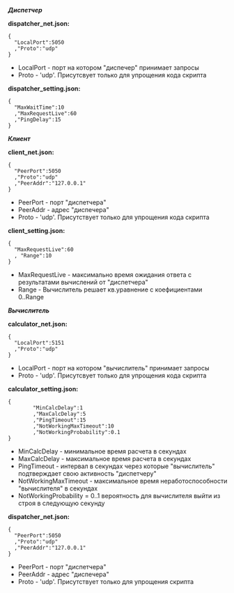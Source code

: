 ***Диспетчер***

**dispatcher_net.json:**
```
{
  "LocalPort":5050
  ,"Proto":"udp"
}
```
 - LocalPort - порт на котором "диспечер" принимает запросы
 - Proto - 'udp'. Присутсвует только для упрощения кода скрипта
 
**dispatcher_setting.json:**
```
{
  "MaxWaitTime":10
  ,"MaxRequestLive":60
  ,"PingDelay":15
}
```

***Клиент***

**client_net.json:**
```
{
  "PeerPort":5050
  ,"Proto":"udp"
  ,"PeerAddr":"127.0.0.1"
}
```
 - PeerPort - порт "диспетчера"
 - PeerAddr - адрес "диспечера"
 - Proto - 'udp'. Присутствует только для упрощения кода скрипта
 

**client_setting.json:**
```
{
  "MaxRequestLive":60
  , "Range":10
}
```
 - MaxRequestLive - максимально время ожидания ответа с результатами вычислений от "диспетчера"
 - Range - Вычислитель решает кв.уравнение с коефициентами 0..Range
 

***Вычислитель***

**calculator_net.json:**
```
{
  "LocalPort":5151
  ,"Proto":"udp"
}
```
 - LocalPort - порт на котором "вычислитель" принимает запросы
 - Proto - 'udp'. Присутсвует только для упрощения кода скрипта

**calculator_setting.json:**
```
{
        "MinCalcDelay":1
        ,"MaxCalcDelay":5
        ,"PingTimeout":15
        ,"NotWorkingMaxTimeout":10
        ,"NotWorkingProbability":0.1
}
```
 - MinCalcDelay - минимальное время расчета в секундах
 - MaxCalcDelay - максимальное время расчета в секундах
 - PingTimeout - интервал в секундах через которые "вычислитель" подтверждает свою активность "диспетчеру"
 - NotWorkingMaxTimeout - максимальное время неработоспособности "вычислителя" в секундах
 - NotWorkingProbability = 0..1 вероятность для вычислителя выйти из строя в следующую секунду

**dispatcher_net.json:**
```
{
  "PeerPort":5050
  ,"Proto":"udp"
  ,"PeerAddr":"127.0.0.1"
}
```
 - PeerPort - порт "диспетчера"
 - PeerAddr - адрес "диспечера"
 - Proto - 'udp'. Присутствует только для упрощения скрипта
 
 
